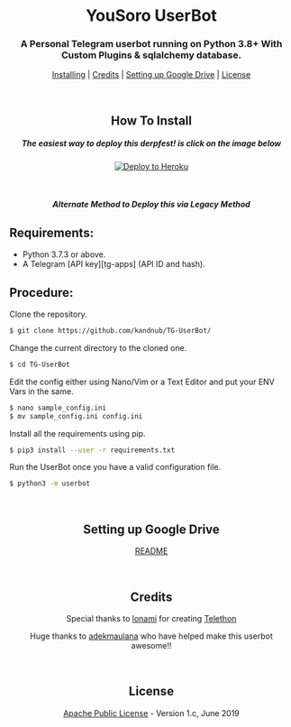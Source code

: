<h1 align="center">YouSoro UserBot</h1>
<h3 align="center">A Personal Telegram userbot running on Python 3.8+ With Custom Plugins & sqlalchemy database.</h3>
<p align="center"><a href="#How-To-Install">Installing</a> | <a href="#credits">Credits</a> | <a href="#Setting-up-Google-Drive">Setting up Google Drive</a> | <a href="#license">License</a></p>
<p align="center">&nbsp;</p>
<h2 align="center">How To Install</h2>
<h5 align="center">The easiest way to deploy this derpfest! is click on the image below</h5>
<p align="center"><a href="https://heroku.com/deploy?template=https://github.com/iamvpk/YouSoro/tree/master"> <img src="https://camo.githubusercontent.com/83b0e95b38892b49184e07ad572c94c8038323fb/68747470733a2f2f7777772e6865726f6b7563646e2e636f6d2f6465706c6f792f627574746f6e2e737667" alt="Deploy to Heroku" /></a></p>
<p align="center">&nbsp;</p>
<h5 align="center">Alternate Method to Deploy this via Legacy Method</h5>

## Requirements:

- Python 3.7.3 or above.
- A Telegram [API key][tg-apps] (API ID and hash).


## Procedure:

Clone the repository.

```sh
$ git clone https://github.com/kandnub/TG-UserBot/
```

Change the current directory to the cloned one.

```sh
$ cd TG-UserBot
```

Edit the config either using Nano/Vim or a Text Editor and put your ENV Vars in the same.
```sh
$ nano sample_config.ini
$ mv sample_config.ini config.ini
```

Install all the requirements using pip.

```sh
$ pip3 install --user -r requirements.txt
```

Run the UserBot once you have a valid configuration file.

```sh
$ python3 -m userbot
```
<p align="center">&nbsp;</p>
<h2 align="center">Setting up Google Drive</h2>
<p align="center"><a href="https://telegra.ph/SET-UP-GOOGLE-DRIVE-07-13">README</a></p>
<p align="center">&nbsp;</p>
<h2 align="center">Credits</h2>
<p align="center">Special thanks to <a href="https://lonami.dev/">lonami</a> for creating <a href="https://github.com/lonamiwebs/Telethon">Telethon</a>
<p align="center">Huge thanks to <a href="https://github.com/adekmaulana/ProjectBish/">adekmaulana</a> who have helped make this userbot awesome!!</p>
<p align="center">&nbsp;</p>
<h2 align="center">License</h2>
<p align="center"><a href="https://github.com/iamvpk/YouSoro/blob/master/LICENSE">Apache Public License</a> - Version 1.c, June 2019</p>
